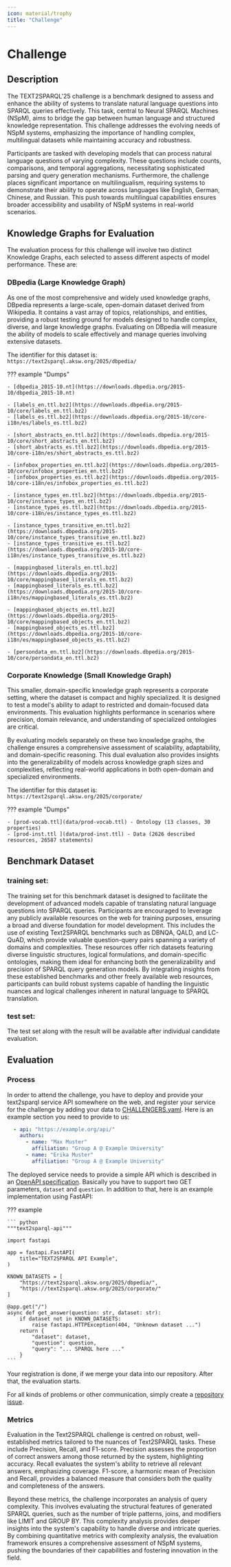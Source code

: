 ```yaml
---
icon: material/trophy
title: "Challenge"
---
```

# Challenge

## Description

The TEXT2SPARQL'25 challenge is a benchmark designed to assess and enhance the ability of systems to translate natural language questions into SPARQL queries effectively. 
This task, central to Neural SPARQL Machines (NSpM), aims to bridge the gap between human language and structured knowledge representation. 
This challenge addresses the evolving needs of NSpM systems, emphasizing the importance of handling complex, multilingual datasets while maintaining accuracy and robustness.

Participants are tasked with developing models that can process natural language questions of varying complexity. 
These questions include counts, comparisons, and temporal aggregations, necessitating sophisticated parsing and query generation mechanisms. 
Furthermore, the challenge places significant importance on multilingualism, requiring systems to demonstrate their ability to operate across languages like English, German, Chinese, and Russian. 
This push towards multilingual capabilities ensures broader accessibility and usability of NSpM systems in real-world scenarios.


## Knowledge Graphs for Evaluation

The evaluation process for this challenge will involve two distinct Knowledge Graphs, each selected to assess different aspects of model performance. These are:

### DBpedia (Large Knowledge Graph)

As one of the most comprehensive and widely used knowledge graphs, DBpedia represents a large-scale, open-domain dataset derived from Wikipedia.
It contains a vast array of topics, relationships, and entities, providing a robust testing ground for models designed to handle complex, diverse, and large knowledge graphs.
Evaluating on DBpedia will measure the ability of models to scale effectively and manage queries involving extensive datasets.

The identifier for this dataset is: `https://text2sparql.aksw.org/2025/dbpedia/`

??? example "Dumps"

    - [dbpedia_2015-10.nt](https://downloads.dbpedia.org/2015-10/dbpedia_2015-10.nt)
    
    - [labels_en.ttl.bz2](https://downloads.dbpedia.org/2015-10/core/labels_en.ttl.bz2)
    - [labels_es.ttl.bz2](https://downloads.dbpedia.org/2015-10/core-i18n/es/labels_es.ttl.bz2)
      
    - [short_abstracts_en.ttl.bz2](https://downloads.dbpedia.org/2015-10/core/short_abstracts_en.ttl.bz2)
    - [short_abstracts_es.ttl.bz2](https://downloads.dbpedia.org/2015-10/core-i18n/es/short_abstracts_es.ttl.bz2) 
    
    - [infobox_properties_en.ttl.bz2](https://downloads.dbpedia.org/2015-10/core/infobox_properties_en.ttl.bz2)
    - [infobox_properties_es.ttl.bz2](https://downloads.dbpedia.org/2015-10/core-i18n/es/infobox_properties_es.ttl.bz2)
      
    - [instance_types_en.ttl.bz2](https://downloads.dbpedia.org/2015-10/core/instance_types_en.ttl.bz2)
    - [instance_types_es.ttl.bz2](https://downloads.dbpedia.org/2015-10/core-i18n/es/instance_types_es.ttl.bz2)
      
    - [instance_types_transitive_en.ttl.bz2](https://downloads.dbpedia.org/2015-10/core/instance_types_transitive_en.ttl.bz2)
    - [instance_types_transitive_es.ttl.bz2](https://downloads.dbpedia.org/2015-10/core-i18n/es/instance_types_transitive_es.ttl.bz2)
    
    - [mappingbased_literals_en.ttl.bz2](https://downloads.dbpedia.org/2015-10/core/mappingbased_literals_en.ttl.bz2)
    - [mappingbased_literals_es.ttl.bz2](https://downloads.dbpedia.org/2015-10/core-i18n/es/mappingbased_literals_es.ttl.bz2)
    
    - [mappingbased_objects_en.ttl.bz2](https://downloads.dbpedia.org/2015-10/core/mappingbased_objects_en.ttl.bz2)
    - [mappingbased_objects_es.ttl.bz2](https://downloads.dbpedia.org/2015-10/core-i18n/es/mappingbased_objects_es.ttl.bz2)
      
    - [persondata_en.ttl.bz2](https://downloads.dbpedia.org/2015-10/core/persondata_en.ttl.bz2)

### Corporate Knowledge (Small Knowledge Graph)

This smaller, domain-specific knowledge graph represents a corporate setting, where the dataset is compact and highly specialized.
It is designed to test a model's ability to adapt to restricted and domain-focused data environments.
This evaluation highlights performance in scenarios where precision, domain relevance, and understanding of specialized ontologies are critical.

By evaluating models separately on these two knowledge graphs, the challenge ensures a comprehensive assessment of scalability, adaptability, and domain-specific reasoning.
This dual evaluation also provides insights into the generalizability of models across knowledge graph sizes and complexities, reflecting real-world applications in both open-domain and specialized environments.

The identifier for this dataset is: `https://text2sparql.aksw.org/2025/corporate/`

??? example "Dumps"

    - [prod-vocab.ttl](data/prod-vocab.ttl) - Ontology (13 classes, 30 properties)
    - [prod-inst.ttl ](data/prod-inst.ttl) - Data (2626 described resources, 26587 statements)

## Benchmark Dataset

### training set:

The training set for this benchmark dataset is designed to facilitate the development of advanced models capable of translating natural language questions into SPARQL queries.
Participants are encouraged to leverage any publicly available resources on the web for training purposes, ensuring a broad and diverse foundation for model development.
This includes the use of existing Text2SPARQL benchmarks such as DBNQA, QALD, and LC-QuAD, which provide valuable question-query pairs spanning a variety of domains and complexities.
These resources offer rich datasets featuring diverse linguistic structures, logical formulations, and domain-specific ontologies, making them ideal for enhancing both the generalizability and precision of SPARQL query generation models.
By integrating insights from these established benchmarks and other freely available web resources, participants can build robust systems capable of handling the linguistic nuances and logical challenges inherent in natural language to SPARQL translation.

### test set:

The test set along with the result will be available after individual candidate evaluation.

## Evaluation

### Process

In order to attend the challenge, you have to deploy and provide your text2sparql service API somewhere on the web, and register your service for the challenge by adding your data to [CHALLENGERS.yaml](https://github.com/AKSW/text2sparql.aksw.org/blob/develop/CHALLENGERS.yaml).
Here is an example section you need to provide to us:

``` yaml
  - api: "https://example.org/api/"
    authors:
      - name: "Max Muster"
        affiliation: "Group A @ Example University"
      - name: "Erika Muster"
        affiliation: "Group A @ Example University"
```

The deployed service needs to provide a simple API which is described in an [OpenAPI specification](https://petstore.swagger.io/?url=https://text2sparql.aksw.org/openapi.json).
Basically you have to support two GET parameters, `dataset` and `question`.
In addition to that, here is an example implementation using FastAPI:

??? example

    ``` python
    """text2sparql-api"""

    import fastapi
    
    app = fastapi.FastAPI(
        title="TEXT2SPARQL API Example",
    )
    
    KNOWN_DATASETS = [
        "https://text2sparql.aksw.org/2025/dbpedia/",
        "https://text2sparql.aksw.org/2025/corporate/"
    ]
    
    @app.get("/")
    async def get_answer(question: str, dataset: str):
        if dataset not in KNOWN_DATASETS:
            raise fastapi.HTTPException(404, "Unknown dataset ...")
        return {
            "dataset": dataset,
            "question": question,
            "query": "... SPARQL here ..."
        }
    ```

Your registration is done, if we merge your data into our repository.
After that, the evaluation starts.

For all kinds of problems or other communication, simply create a [repository issue](https://github.com/AKSW/text2sparql.aksw.org/issues).


### Metrics

Evaluation in the Text2SPARQL challenge is centred on robust, well-established metrics tailored to the nuances of Text2SPARQL tasks. 
These include Precision, Recall, and F1-score.
Precision assesses the proportion of correct answers among those returned by the system, highlighting accuracy. 
Recall evaluates the system's ability to retrieve all relevant answers, emphasizing coverage. 
F1-score, a harmonic mean of Precision and Recall, provides a balanced measure that considers both the quality and completeness of the answers.

Beyond these metrics, the challenge incorporates an analysis of query complexity. 
This involves evaluating the structural features of generated SPARQL queries, such as the number of triple patterns, joins, and modifiers like LIMIT and GROUP BY. 
This complexity analysis provides deeper insights into the system's capability to handle diverse and intricate queries. 
By combining quantitative metrics with complexity analysis, the evaluation framework ensures a comprehensive assessment of NSpM systems, pushing the boundaries of their capabilities and fostering innovation in the field.

